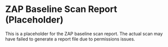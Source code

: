 # ZAP Baseline Scan Report (Placeholder)

This is a placeholder for the ZAP baseline scan report.
The actual scan may have failed to generate a report file due to permissions issues.

